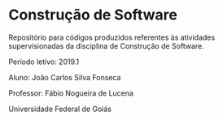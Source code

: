 # Construção de Software
Repositório para códigos produzidos referentes às atividades supervisionadas da disciplina de Construção de Software.

Período letivo: 2019.1

Aluno: João Carlos Silva Fonseca

Professor: Fábio Nogueira de Lucena

Universidade Federal de Goiás

